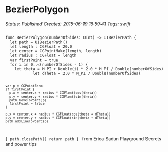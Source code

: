 # BezierPolygon

_Status: Published_
_Created: 2015-06-19 16:59:41_
_Tags: swift_

<code>
func BezierPolygon(numberOfSides: UInt) -> UIBezierPath {
  let path = UIBezierPath()
  let length : CGFloat = 20.0
  let center = CGPointMake(length, length)
  let radius : CGFloat = length
  var firstPoint = true
  for i in 0..<(numberOfSides - 1) {
    let theta = M_PI + Double(i) * 2.0 * M_PI / Double(numberOfSides)
            let dTheta = 2.0 * M_PI / Double(numberOfSides)
    
    var p = CGPointZero
    if firstPoint {
      p.x = center.x + radius * CGFloat(cos(theta))
      p.y = center.y + radius * CGFloat(sin(theta))
      path.moveToPoint(p)
      firstPoint = false
    }
    
    p.x = center.x + radius * CGFloat(cos(theta + dTheta))
    p.y = center.y + radius * CGFloat(sin(theta + dTheta))
    path.addLineToPoint(p)
  }
  path.closePath()
  return path
}
</code>
from Erica Sadun Playground Secrets and power tips